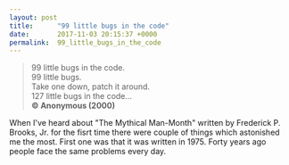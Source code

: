 ```yaml
---
layout: post
title:      "99 little bugs in the code"
date:       2017-11-03 20:15:37 +0000
permalink:  99_little_bugs_in_the_code
---
```



> 99 little bugs in the code. <br>
> 99 little bugs. <br>
> Take one down, patch it around.<br>
> 127 little bugs in the code...<br>
> <strong>© Anonymous (2000) </strong>

When I've heard about "The Mythical Man-Month" written by Frederick P. Brooks, Jr. for the fisrt time there were couple of things which astonished me the most. First one was that it was written in 1975. Forty years ago people face the same problems every day. 
